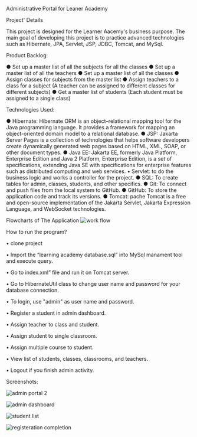 Administrative Portal for Leaner Academy

Project' Details

This project is designed for the Learner Aacemy's business purpose. The main goal of developing this project is to practice advanced technologies such as Hibernate, JPA, Servlet, JSP, JDBC, Tomcat, and MySql.

Product Backlog:

● Set up a master list of all the subjects for all the classes
● Set up a master list of all the teachers
● Set up a master list of all the classes
● Assign classes for subjects from the master list
● Assign teachers to a class for a subject (A teacher can be assigned to different classes for different subjects)
● Get a master list of students (Each student must be assigned to a single class)
     
Technologies Used: 


● Hibernate: Hibernate ORM is an object–relational mapping tool for the Java programming language. It provides a framework for mapping an object-oriented domain model to a relational database.
● JSP: Jakarta Server Pages is a collection of technologies that helps software developers create dynamically generated web pages based on HTML, XML, SOAP, or other document types.
● Java EE: Jakarta EE, formerly Java Platform, Enterprise Edition and Java 2 Platform, Enterprise Edition, is a set of specifications, extending Java SE with specifications for enterprise features such as distributed computing and web services.
• Servlet: to do the business logic and works a controller for the project.
● SQL: To create tables for admin, classes, students, and other specifics.
● Git: To connect and push files from the local system to GitHub.
● GitHub: To store the application code and track its versions. 
● Tomcat: pache Tomcat is a free and open-source implementation of the Jakarta Servlet, Jakarta Expression Language, and WebSocket technologies.


Flowcharts of The Application
![work flow](https://user-images.githubusercontent.com/32098494/153515897-f61953fd-8714-4e06-81da-5af16e18dada.jpg)


How to run the program?

• clone project

• Import the “learning academy database.sql” into MySql manament tool and execute query.

• Go to index.xml” file and run it on Tomcat server.

• Go to HibernateUtil class to change user name and password for your database connection.

• To login, use "admin" as user name and password.

• Register a student in admin dashboard. 

• Assign teacher to class and student.

• Assign student to single classroom.

• Assign multiple course to student.

• View list of students, classes, classrooms, and teachers.

• Logout if you finish admin activity.


Screenshots:

![admin portal 2](https://user-images.githubusercontent.com/32098494/153517306-bfd39a7b-2b4e-4f90-bbe7-41e2b0c18ad3.png)

![admin dashboard](https://user-images.githubusercontent.com/32098494/153517372-5e194017-daa9-401b-b488-bb69ecac42c1.png)

![student list](https://user-images.githubusercontent.com/32098494/153517399-80cfff54-97ac-4c4c-9275-563cbad18d14.png)

![registeration completion](https://user-images.githubusercontent.com/32098494/153517441-6f65ab04-7cbe-4759-a6a4-176ed2967e30.png)



